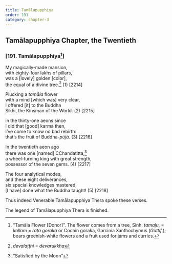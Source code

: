 ```yaml
---
title: Tamālapupphiya
order: 191
category: chapter-3
---
```


## Tamālapupphiya Chapter, the Twentieth

### \[191. Tamālapupphiya[^1]\]

My magically-made mansion,  
with eighty-four lakhs of pillars,  
was a \[lovely\] golden \[color\],  
the equal of a divine tree.[^2] (1) \[2214\]

Plucking a *tamāla* flower  
with a mind \[which was\] very clear,  
I offered \[it\] to the Buddha  
Sikhi, the Kinsman of the World. (2) \[2215\]

in the thirty-one aeons since  
I did that \[good\] karma then,  
I’ve come to know no bad rebirth:  
that’s the fruit of Buddha-*pūjā*. (3) \[2216\]

In the twentieth aeon ago  
there was one \[named\] <span class="diacritics" data-state="on">C</span><span class="no-diacritics" data-state="off">Ch</span>andatitta,[^3]  
a wheel-turning king with great strength,  
possessor of the seven gems. (4) \[2217\]

The four analytical modes,  
and these eight deliverances,  
six special knowledges mastered,  
\[I have\] done what the Buddha taught! (5) \[2218\]

Thus indeed Venerable Tamālapupphiya Thera spoke these verses.

The legend of Tamālapupphiya Thera is finished.

[^1]: “Tamāla Flower \[Donor\]”. The flower comes from a tree, Sinh. *tamaḷu*, = *kollam* = *raṭa goraka* or Cochin goraka, Garcinia Xanthochymus (*Guttif.*); bears greenish-white flowers and a fruit used for jams and curries.

[^2]: *devalaṭṭhi* = *devarukkha*

[^3]: “Satisfied by the Moon”
